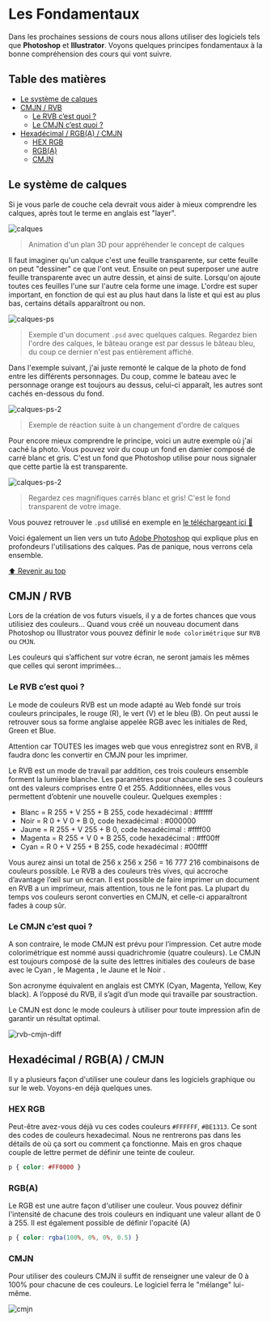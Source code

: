 <!-- omit in toc -->
# Les Fondamentaux

Dans les prochaines sessions de cours nous allons utiliser des logiciels tels que **Photoshop** et **Illustrator**. Voyons quelques principes fondamentaux à la bonne compréhension des cours qui vont suivre.

<!-- omit in toc -->
## Table des matières

- [Le système de calques](#le-système-de-calques)
- [CMJN / RVB](#cmjn--rvb)
  - [Le RVB c’est quoi ?](#le-rvb-cest-quoi-)
  - [Le CMJN c’est quoi ?](#le-cmjn-cest-quoi-)
- [Hexadécimal / RGB(A) / CMJN](#hexadécimal--rgba--cmjn)
  - [HEX RGB](#hex-rgb)
  - [RGB(A)](#rgba)
  - [CMJN](#cmjn)

## Le système de calques

Si je vous parle de couche cela devrait vous aider à mieux comprendre les calques, après tout le terme en anglais est "layer".

![calques](./img/2/calques.gif)

> Animation d'un plan 3D pour appréhender le concept de calques

Il faut imaginer qu'un calque c'est une feuille transparente, sur cette feuille on peut "dessiner" ce que l'ont veut. Ensuite on peut superposer une autre feuille transparente avec un autre dessin, et ainsi de suite. Lorsqu'on ajoute toutes ces feuilles l'une sur l'autre cela forme une image. L'ordre est super important, en fonction de qui est au plus haut dans la liste et qui est au plus bas, certains détails apparaîtront ou non.

![calques-ps](img/2/calques-ps.png)

> Exemple d'un document `.psd` avec quelques calques. Regardez bien l'ordre des calques, le bâteau orange est par dessus le bâteau bleu, du coup ce dernier n'est pas entièrement affiché.

Dans l'exemple suivant, j'ai juste remonté le calque de la photo de fond entre les différents personnages. Du coup, comme le bateau avec le personnage orange est toujours au dessus, celui-ci apparaît, les autres sont cachés en-dessous du fond.

![calques-ps-2](img/2/calques-ps-2.png)

> Exemple de réaction suite à un changement d'ordre de calques

Pour encore mieux comprendre le principe, voici un autre exemple où j'ai caché la photo. Vous pouvez voir du coup un fond en damier composé de carré blanc et gris. C'est un fond que Photoshop utilise pour nous signaler que cette partie là est transparente.

![calques-ps-2](img/2/calques-opacity.png)

> Regardez ces magnifiques carrés blanc et gris! C'est le fond transparent de votre image.

Vous pouvez retrouver le ```.psd``` utilisé en exemple en [le téléchargeant ici :floppy_disk:](./assets/calques.psd)

Voici également un lien vers un tuto [Adobe Photoshop](https://helpx.adobe.com/be_fr/photoshop/how-to/ps-layers-basics.html) qui explique plus en profondeurs l'utilisations des calques. Pas de panique, nous verrons cela ensemble.

[:arrow_up: Revenir au top](#table-des-matières)

## CMJN / RVB

Lors de la création de vos futurs visuels, il y a de fortes chances que vous utilisiez des couleurs… Quand vous créé un nouveau document dans Photoshop ou Illustrator vous pouvez définir le `mode colorimétrique` sur `RVB` ou `CMJN`. 

Les couleurs qui s’affichent sur votre écran, ne seront jamais les mêmes que celles qui seront imprimées...

### Le RVB c’est quoi ?

Le mode de couleurs RVB est un mode adapté au Web fondé sur trois couleurs principales, le rouge (R), le vert (V) et le bleu (B). On peut aussi le retrouver sous sa forme anglaise appelée RGB avec les initiales de Red, Green et Blue.

Attention car TOUTES les images web que vous enregistrez sont en RVB, il faudra donc les convertir en CMJN pour les imprimer.

Le RVB est un mode de travail par addition, ces trois couleurs ensemble forment la lumière blanche. Les paramètres pour chacune de ses 3 couleurs ont des valeurs comprises entre 0 et 255. Additionnées, elles vous permettent d’obtenir une nouvelle couleur. Quelques exemples :

- Blanc = R 255 + V 255 + B 255, code hexadécimal : #ffffff
- Noir = R 0 + V 0 + B 0, code hexadécimal : #000000
- Jaune = R 255 + V 255 + B 0, code hexadécimal : #ffff00
- Magenta = R 255 + V 0 + B 255, code hexadécimal : #ff00ff
- Cyan = R 0 + V 255 + B 255, code hexadécimal : #00ffff

Vous aurez ainsi un total de 256 x 256 x 256 = 16 777 216 combinaisons de couleurs possible. Le RVB a des couleurs très vives, qui accroche d’avantage l’œil sur un écran. Il est possible de faire imprimer un document en RVB a un imprimeur, mais attention, tous ne le font pas. La plupart du temps vos couleurs seront converties en CMJN, et celle-ci apparaîtront fades à coup sûr.

### Le CMJN c’est quoi ?

A son contraire, le mode CMJN est prévu pour l’impression. Cet autre mode colorimétrique est nommé aussi quadrichromie (quatre couleurs). Le CMJN est toujours composé de la suite des lettres initiales des couleurs de base avec le Cyan ,  le Magenta , le Jaune et le Noir .

Son acronyme équivalent en anglais est CMYK (Cyan, Magenta, Yellow, Key black). A l’opposé du RVB, il s’agit d’un mode qui travaille par soustraction.

Le CMJN est donc le mode couleurs à utiliser pour toute impression afin de garantir un résultat optimal.

![rvb-cmjn-diff](./img/2/rvb-cmjn.jpeg)

## Hexadécimal / RGB(A) / CMJN

Il y a plusieurs façon d'utiliser une couleur dans les logiciels graphique ou sur le web. Voyons-en déjà quelques unes.

### HEX RGB

Peut-être avez-vous déjà vu ces codes couleurs `#FFFFFF`, `#BE1313`. Ce sont des codes de couleurs hexadecimal. Nous ne rentrerons pas dans les détails de où ça sort ou comment ça fonctionne. Mais en gros chaque couple de lettre permet de définir une teinte de couleur.

```css
p { color: #FF0000 }
```

### RGB(A)

Le RGB est une autre façon d'utiliser une couleur. Vous pouvez définir l'intensité de chacune des trois couleurs en indiquant une valeur allant de 0 à 255. Il est également possible de définir l'opacité (A)

```css
p { color: rgba(100%, 0%, 0%, 0.5) }
```

### CMJN

Pour utiliser des couleurs CMJN il suffit de renseigner une valeur de 0 à 100% pour chacune de ces couleurs. Le logiciel ferra le "mélange" lui-même.

![cmjn](img/2/cmjn.png)